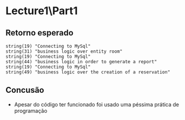 # Lecture1\Part1
## Retorno esperado
```
string(19) "Connecting to MySql"
string(31) "business logic over entity room"
string(19) "Connecting to MySql"
string(44) "business logic in order to generate a report"
string(19) "Connecting to MySql"
string(49) "business logic over the creation of a reservation"
```

## Concusão
- Apesar do código ter funcionado foi usado uma péssima prática de programação
